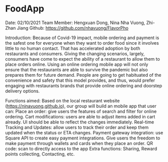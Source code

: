 # FoodApp

Date: 02/10/2021 Team Member: Hengxuan Dong, Nina Nha Vuong, Zhi-Zhan Jiang Github: https://github.com/nhavuong/FlavorPho

Introduction: Because of Covid-19 impact, mobile ordering and payment is the safest one for everyone when they want to order food since it involves little to no human contact. That has accelerated adoption by both restaurants and consumers. Giving the changing scenarios, largely, consumers have come to expect the ability of a restaurant to allow them to place orders online. Using an online ordering mobile app will not only ensure that the restaurants are able to survive the pandemic but also prepares them for future demand. People are going to get habituated of the convenience and safety that this model provides, and thus, would prefer engaging with restaurants brands that provide online ordering and doorstep delivery options.

Functions aimed: Based on the local restaurant website (https://ninavuong.github.io), our group will build an mobile app that user can: Place an order: give users the features of search and filter for online ordering. Cart modifications: users are able to adjust items added in cart already. UI should be able to reflect the changes immediately. Real-time Tracking and Updates: allow users to track their order and keep them updated when the status or ETA changes. Payment gateway integration: use Square API to create easy payment integrations. Give users the freedom to make payment through wallets and cards when they place an order. QR code: scan to directly access to the app Extra functions: Sharing, Reward points collecting, Contacting, etc.

